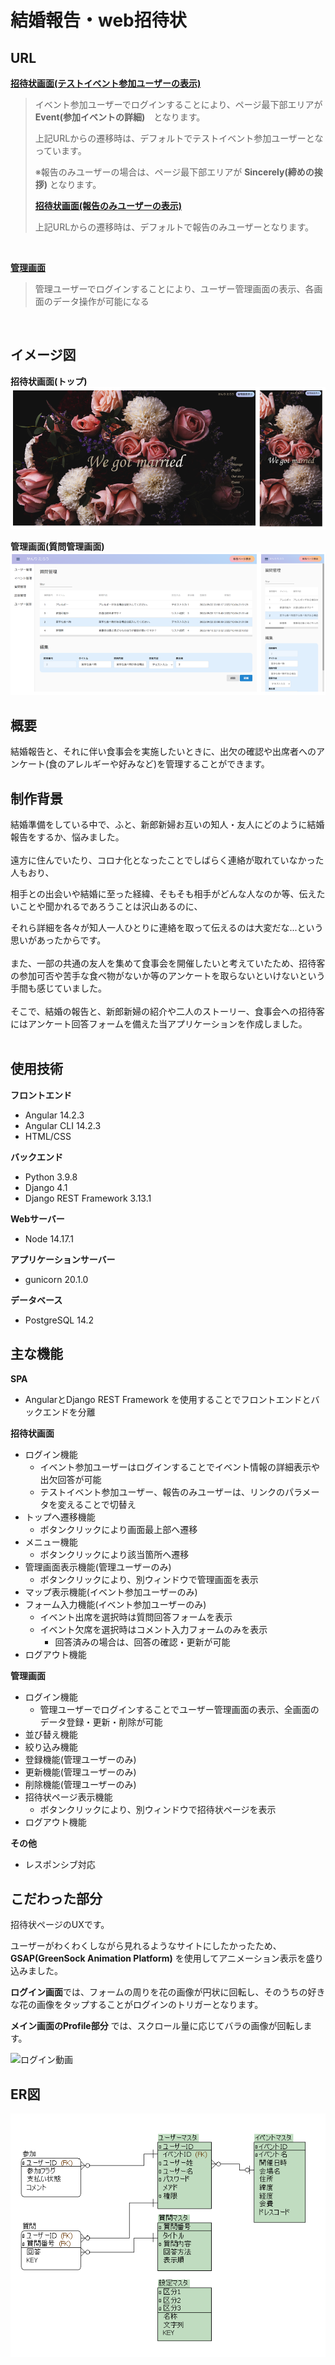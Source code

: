 # 結婚報告・web招待状

## URL

**[招待状画面(テストイベント参加ユーザーの表示)](https://wedding-front.herokuapp.com/#/main?isTest=true)**

 >
 >イベント参加ユーザーでログインすることにより、ページ最下部エリアが **Event(参加イベントの詳細)**　となります。
 >
 >上記URLからの遷移時は、デフォルトでテストイベント参加ユーザーとなっています。
 >
 >
 >※報告のみユーザーの場合は、ページ最下部エリアが **Sincerely(締めの挨拶)** となります。
 >
 >**[招待状画面(報告のみユーザーの表示)](https://wedding-front.herokuapp.com/#/main?onlyRepo=true&&isTest=true)**
 >
 >上記URLからの遷移時は、デフォルトで報告のみユーザーとなります。

<br>

**[管理画面](https://wedding-front.herokuapp.com/#/manageQuestion)**
 >管理ユーザーでログインすることにより、ユーザー管理画面の表示、各画面のデータ操作が可能になる
<br>

## イメージ図

**招待状画面(トップ)**
![招待状画面](inv_top.png)

**管理画面(質問管理画面)**
![管理画面](manage_ques.png)

## 概要

結婚報告と、それに伴い食事会を実施したいときに、出欠の確認や出席者へのアンケート(食のアレルギーや好みなど)を管理することができます。
<br>

## 制作背景
​
結婚準備をしている中で、ふと、新郎新婦お互いの知人・友人にどのように結婚報告をするか、悩みました。
<br><br>
遠方に住んでいたり、コロナ化となったことでしばらく連絡が取れていなかった人もおり、

相手との出会いや結婚に至った経緯、そもそも相手がどんな人なのか等、伝えたいことや聞かれるであろうことは沢山あるのに、

それら詳細を各々が知人一人ひとりに連絡を取って伝えるのは大変だな...という思いがあったからです。
<br><br>
また、一部の共通の友人を集めて食事会を開催したいと考えていたため、招待客の参加可否や苦手な食べ物がないか等のアンケートを取らないといけないという手間も感じていました。
<br><br>
そこで、結婚の報告と、新郎新婦の紹介や二人のストーリー、食事会への招待客にはアンケート回答フォームを備えた当アプリケーションを作成しました。
<br><br>

## 使用技術

**フロントエンド**
- Angular 14.2.3
- Angular CLI 14.2.3
- HTML/CSS

​**バックエンド**
- Python 3.9.8
- Django 4.1
- Django REST Framework 3.13.1

**Webサーバー**
- Node 14.17.1

**アプリケーションサーバー**
- gunicorn 20.1.0

**データベース**
- PostgreSQL 14.2

## 主な機能

**SPA**
- AngularとDjango REST Framework を使用することでフロントエンドとバックエンドを分離

**招待状画面**
- ログイン機能
    - イベント参加ユーザーはログインすることでイベント情報の詳細表示や出欠回答が可能
    - テストイベント参加ユーザー、報告のみユーザーは、リンクのパラメータを変えることで切替え
- トップへ遷移機能
    - ボタンクリックにより画面最上部へ遷移
- メニュー機能
    - ボタンクリックにより該当箇所へ遷移
- 管理画面表示機能(管理ユーザーのみ)
    - ボタンクリックにより、別ウィンドウで管理画面を表示
- マップ表示機能(イベント参加ユーザーのみ)
- フォーム入力機能(イベント参加ユーザーのみ)
    - イベント出席を選択時は質問回答フォームを表示
    - イベント欠席を選択時はコメント入力フォームのみを表示
        - 回答済みの場合は、回答の確認・更新が可能
- ログアウト機能

**管理画面**
- ログイン機能
    - 管理ユーザーでログインすることでユーザー管理画面の表示、全画面のデータ登録・更新・削除が可能
- 並び替え機能
- 絞り込み機能
- 登録機能(管理ユーザーのみ)
- 更新機能(管理ユーザーのみ)
- 削除機能(管理ユーザーのみ)
- 招待状ページ表示機能
    - ボタンクリックにより、別ウィンドウで招待状ページを表示
- ログアウト機能    

**その他**

- レスポンシブ対応


## こだわった部分
招待状ページのUXです。

ユーザーがわくわくしながら見れるようなサイトにしたかったため、**GSAP(GreenSock Animation Platform)** を使用してアニメーション表示を盛り込みました。

**ログイン画面**では、フォームの周りを花の画像が円状に回転し、そのうちの好きな花の画像をタップすることがログインのトリガーとなります。

**メイン画面のProfile部分** では、スクロール量に応じてバラの画像が回転します。

![ログイン動画](login.gif)


## ER図

![ER図](er.png)

